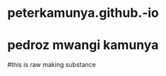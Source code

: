 # peterkamunya.github.-io
# pedroz mwangi kamunya
<!DOC TYPE html>
<head>
  </head>
  <body>
  #this is raw making substance
  </body  
</html>
  
